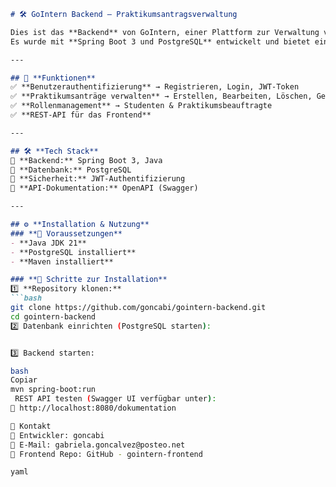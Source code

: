 
```md
# 🛠️ GoIntern Backend – Praktikumsantragsverwaltung  

Dies ist das **Backend** von GoIntern, einer Plattform zur Verwaltung von Praktikumsanträgen.  
Es wurde mit **Spring Boot 3 und PostgreSQL** entwickelt und bietet eine REST API für das Frontend.  

---

## 🚀 **Funktionen**  
✅ **Benutzerauthentifizierung** → Registrieren, Login, JWT-Token  
✅ **Praktikumsanträge verwalten** → Erstellen, Bearbeiten, Löschen, Genehmigen, Ablehnen, Abbrechen, Arbeitstageberechnung, Poster hochlanden als PDF
✅ **Rollenmanagement** → Studenten & Praktikumsbeauftragte  
✅ **REST-API für das Frontend**  

---

## 🛠️ **Tech Stack**
🔹 **Backend:** Spring Boot 3, Java  
🔹 **Datenbank:** PostgreSQL  
🔹 **Sicherheit:** JWT-Authentifizierung  
🔹 **API-Dokumentation:** OpenAPI (Swagger)  

---

## ⚙️ **Installation & Nutzung**
### **🔹 Voraussetzungen**
- **Java JDK 21**
- **PostgreSQL installiert**
- **Maven installiert**  

### **🔹 Schritte zur Installation**
1️⃣ **Repository klonen:**  
```bash
git clone https://github.com/goncabi/gointern-backend.git
cd gointern-backend
2️⃣ Datenbank einrichten (PostgreSQL starten):


3️⃣ Backend starten:

bash
Copiar
mvn spring-boot:run
 REST API testen (Swagger UI verfügbar unter):
🔗 http://localhost:8080/dokumentation

📩 Kontakt
👤 Entwickler: goncabi
📧 E-Mail: gabriela.goncalvez@posteo.net
🔗 Frontend Repo: GitHub - gointern-frontend

yaml
